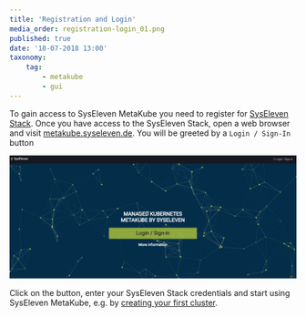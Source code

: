 ```yaml
---
title: 'Registration and Login'
media_order: registration-login_01.png
published: true
date: '18-07-2018 13:00'
taxonomy:
    tag:
        - metakube
        - gui
---
```


To gain access to SysEleven MetaKube you need to register for [SysEleven Stack](https://www.syseleven.de/syseleven-stack/). Once you have access to the SysEleven Stack, open a web browser and visit [metakube.syseleven.de](https://metakube.syseleven.de/).
You will be greeted by a `Login / Sign-In` button

![MetaKube Start Page](registration-login_01.png)

Click on the button, enter your SysEleven Stack credentials and start using SysEleven MetaKube, e.g. by [creating your first cluster](../../03.Tutorials/02.create-a-cluster/default.en.md).
